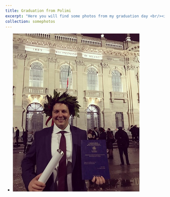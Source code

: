 ```yaml
---
title: Graduation from Polimi
excerpt: "Here you will find some photos from my graduation day <br/><img src='/images/1.jpg'> <br/><img src='/images/2.jpg'>"
collection: somephotos
---
```


* <img src='/images/1.jpg'>
